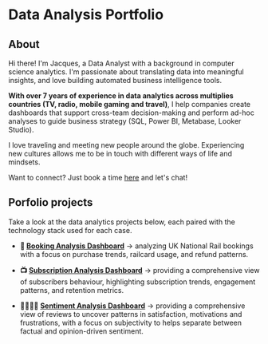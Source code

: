 # Data Analysis Portfolio

## About

Hi there! I'm Jacques, a Data Analyst with a background in computer science analytics. I'm passionate about translating data into meaningful insights, and love building automated business intelligence tools.  

**With over 7 years of experience in data analytics across multiplies countries (TV, radio, mobile gaming and travel)**, I help companies create dashboards that support cross-team decision-making and perform ad-hoc analyses to guide business strategy (SQL, Power BI, Metabase, Looker Studio).

I love traveling and meeting new people around the globe. Experiencing new cultures allows me to be in touch with different ways of life and mindsets.

Want to connect? Just book a time [here](https://calendly.com/jacqueshervochon/30min) and let's chat! 


## Porfolio projects
Take a look at the data analytics projects below, each paired with the technology stack used for each case.

- **🚄 [Booking Analysis Dashboard](https://github.com/jacquuouille/powerbi_booking_analysis)** → analyzing UK National Rail bookings with a focus on purchase trends, railcard usage, and refund patterns.

- **📺 [Subscription Analysis Dashboard](https://github.com/jacquuouille/looker_studio_subscription/tree/main)** → providing a comprehensive view of subscribers behaviour, highlighting subscription trends, engagement patterns, and retention metrics.

- **🧑‍🧑‍🧒‍🧒 [Sentiment Analysis Dashboard](https://github.com/jacquuouille/metabase_sentiment_analysis/tree/main)** → providing a comprehensive view of reviews to uncover patterns in satisfaction, motivations and frustrations, with a focus on subjectivity to helps separate between factual and opinion-driven sentiment.
